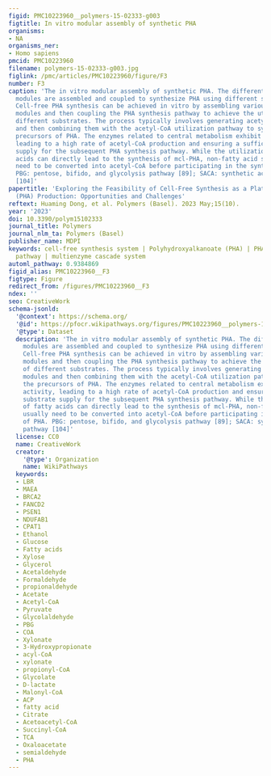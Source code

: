 ```yaml
---
figid: PMC10223960__polymers-15-02333-g003
figtitle: In vitro modular assembly of synthetic PHA
organisms:
- NA
organisms_ner:
- Homo sapiens
pmcid: PMC10223960
filename: polymers-15-02333-g003.jpg
figlink: /pmc/articles/PMC10223960/figure/F3
number: F3
caption: 'The in vitro modular assembly of synthetic PHA. The different metabolic
  modules are assembled and coupled to synthesize PHA using different substrates.
  Cell-free PHA synthesis can be achieved in vitro by assembling various metabolic
  modules and then coupling the PHA synthesis pathway to achieve the utilization of
  different substrates. The process typically involves generating acetyl-CoA modules
  and then combining them with the acetyl-CoA utilization pathway to synthesize the
  precursors of PHA. The enzymes related to central metabolism exhibit high activity,
  leading to a high rate of acetyl-CoA production and ensuring a sufficient substrate
  supply for the subsequent PHA synthesis pathway. While the utilization of fatty
  acids can directly lead to the synthesis of mcl-PHA, non-fatty acid substrates usually
  need to be converted into acetyl-CoA before participating in the synthesis of PHA.
  PBG: pentose, bifido, and glycolysis pathway [89]; SACA: synthetic acetyl-CoA pathway
  [104]'
papertitle: 'Exploring the Feasibility of Cell-Free Synthesis as a Platform for Polyhydroxyalkanoate
  (PHA) Production: Opportunities and Challenges'
reftext: Huaming Dong, et al. Polymers (Basel). 2023 May;15(10).
year: '2023'
doi: 10.3390/polym15102333
journal_title: Polymers
journal_nlm_ta: Polymers (Basel)
publisher_name: MDPI
keywords: cell-free synthesis system | Polyhydroxyalkanoate (PHA) | PHA synthesis
  pathway | multienzyme cascade system
automl_pathway: 0.9384869
figid_alias: PMC10223960__F3
figtype: Figure
redirect_from: /figures/PMC10223960__F3
ndex: ''
seo: CreativeWork
schema-jsonld:
  '@context': https://schema.org/
  '@id': https://pfocr.wikipathways.org/figures/PMC10223960__polymers-15-02333-g003.html
  '@type': Dataset
  description: 'The in vitro modular assembly of synthetic PHA. The different metabolic
    modules are assembled and coupled to synthesize PHA using different substrates.
    Cell-free PHA synthesis can be achieved in vitro by assembling various metabolic
    modules and then coupling the PHA synthesis pathway to achieve the utilization
    of different substrates. The process typically involves generating acetyl-CoA
    modules and then combining them with the acetyl-CoA utilization pathway to synthesize
    the precursors of PHA. The enzymes related to central metabolism exhibit high
    activity, leading to a high rate of acetyl-CoA production and ensuring a sufficient
    substrate supply for the subsequent PHA synthesis pathway. While the utilization
    of fatty acids can directly lead to the synthesis of mcl-PHA, non-fatty acid substrates
    usually need to be converted into acetyl-CoA before participating in the synthesis
    of PHA. PBG: pentose, bifido, and glycolysis pathway [89]; SACA: synthetic acetyl-CoA
    pathway [104]'
  license: CC0
  name: CreativeWork
  creator:
    '@type': Organization
    name: WikiPathways
  keywords:
  - LBR
  - MAEA
  - BRCA2
  - FANCD2
  - PSEN1
  - NDUFAB1
  - CPAT1
  - Ethanol
  - Glucose
  - Fatty acids
  - Xylose
  - Glycerol
  - Acetaldehyde
  - Formaldehyde
  - propionaldehyde
  - Acetate
  - Acetyl-CoA
  - Pyruvate
  - Glycolaldehyde
  - PBG
  - COA
  - Xylonate
  - 3-Hydroxypropionate
  - acyl-CoA
  - xylonate
  - propionyl-CoA
  - Glycolate
  - D-lactate
  - Malonyl-CoA
  - ACP
  - fatty acid
  - Citrate
  - Acetoacetyl-CoA
  - Succinyl-CoA
  - TCA
  - Oxaloacetate
  - semialdehyde
  - PHA
---
```

